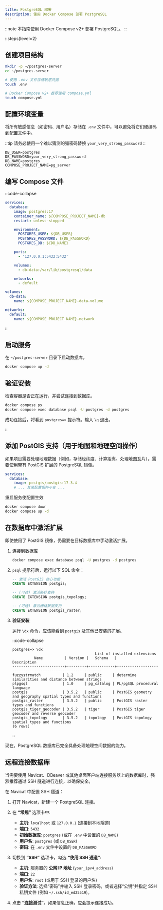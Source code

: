 ```yaml
---
title: PostgreSQL 部署
description: 使用 Docker Compose 部署 PostgreSQL
---
```


::note
本指南使用 Docker Compose v2+ 部署 PostgreSQL。
::

::steps{level=2}

## 创建项目结构

```sh [sh]
mkdir -p ~/postgres-server
cd ~/postgres-server

# 使用 .env 文件存储敏感凭据
touch .env

# Docker Compose v2+ 推荐使用 compose.yml
touch compose.yml
```

## 配置环境变量

将所有敏感信息（如密码、用户名）存储在 `.env` 文件中，可以避免将它们硬编码到配置文件中。

::tip
请务必使用一个难以猜测的强密码替换 `your_very_strong_password`
::

```env [~/postgres-server/.env]
DB_USER=postgres
DB_PASSWORD=your_very_strong_password
DB_NAME=postgres
COMPOSE_PROJECT_NAME=pg_server
```

## 编写 Compose 文件

::code-collapse

```yaml [~/postgres-server/compose.yml]
services:
  database:
    image: postgres:17
    container_name: ${COMPOSE_PROJECT_NAME}-db
    restart: unless-stopped

    environment:
      POSTGRES_USER: ${DB_USER}
      POSTGRES_PASSWORD: ${DB_PASSWORD}
      POSTGRES_DB: ${DB_NAME}

    ports:
      - '127.0.0.1:5432:5432'

    volumes:
      - db-data:/var/lib/postgresql/data

    networks:
      - default

volumes:
  db-data:
    name: ${COMPOSE_PROJECT_NAME}-data-volume

networks:
  default:
    name: ${COMPOSE_PROJECT_NAME}-network
```

::

## 启动服务

在 `~/postgres-server` 目录下启动数据库。

```sh [sh]
docker compose up -d
```

## 验证安装

检查容器是否正在运行，并尝试连接到数据库。

```sh [sh]
docker compose ps
docker compose exec database psql -U postgres -d postgres
```

成功连接后，将看到 `postgres=>` 提示符。输入 `\q` 退出。

::

## 添加 PostGIS 支持（用于地图和地理空间操作）

如果项目需要处理地理数据（例如，存储经纬度、计算距离、处理地图瓦片），需要使用带有 PostGIS 扩展的 PostgreSQL 镜像。

```yaml [~/postgres-server/compose.yml]
services:
  database:
    image: postgis/postgis:17-3.4
    # ... 其余配置保持不变 ...
```

重启服务使配置生效

```sh [sh]
docker compose down
docker compose up -d
```

## 在数据库中激活扩展

即使使用了 PostGIS 镜像，仍需要在目标数据库中手动激活扩展。

1. 连接到数据库

   ```sh [sh]
   docker compose exec database psql -U postgres -d postgres
   ```

2. `psql` 提示符后，运行以下 SQL 命令：

   ```sql [sh]
   -- 激活 PostGIS 核心功能
   CREATE EXTENSION postgis;

   -- (可选) 激活拓扑支持
   CREATE EXTENSION postgis_topology;

   -- (可选) 激活栅格数据支持
   CREATE EXTENSION postgis_raster;
   ```

3. **验证安装**

   运行 `\dx` 命令，应该能看到 `postgis` 及其他已安装的扩展。

   ::code-collapse

   ```text [log]
   postgres=> \dx
                                         List of installed extensions
             Name          | Version |   Schema   |                        Description
   ------------------------+---------+------------+------------------------------------------------------------
   fuzzystrmatch          | 1.2     | public     | determine similarities and distance between strings
   plpgsql                | 1.0     | pg_catalog | PL/pgSQL procedural language
   postgis                | 3.5.2   | public     | PostGIS geometry and geography spatial types and functions
   postgis_raster         | 3.5.2   | public     | PostGIS raster types and functions
   postgis_tiger_geocoder | 3.5.2   | tiger      | PostGIS tiger geocoder and reverse geocoder
   postgis_topology       | 3.5.2   | topology   | PostGIS topology spatial types and functions
   (6 rows)

   ```

   ::

现在，PostgreSQL 数据库已完全具备处理地理空间数据的能力。

## 远程连接数据库

当需要使用 Navicat、DBeaver 或其他桌面客户端连接服务器上的数据库时，强烈推荐通过 SSH 隧道进行连接，以确保安全。

在 Navicat 中配置 SSH 隧道：

1. 打开 Navicat，新建一个 PostgreSQL 连接。

2. 在 **“常规”** 选项卡中:
   - **主机**: `localhost` 或 `127.0.0.1` (连接到本地隧道)
   - **端口**: `5432`
   - **初始数据库**: `postgres` (或在 `.env` 中设置的 `DB_NAME`)
   - **用户名**: `postgres` (或 `DB_USER`)
   - **密码**: 在 `.env` 文件中设置的 `DB_PASSWORD`

3. 切换到 **“SSH”** 选项卡，勾选 **“使用 SSH 通道”**:
   - **主机**: 服务器的 **公网 IP 地址** (`your_ipv4_address`)
   - **端口**: `22`
   - **用户名**: `root` (或用于 SSH 登录的用户名)
   - **验证方法**: 选择“密码”并输入 SSH 登录密码，或者选择“公钥”并指定 SSH 私钥文件 (例如 `~/.ssh/id_ed25519`)。

4. 点击 **“连接测试”**。如果信息正确，应会提示连接成功。
